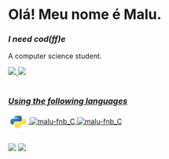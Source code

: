 # Olá! Meu nome é Malu.

<head><i><h3>
  I need cod(ff)e
</h3></i></head>
<p>

A computer science student.

<div>
  <a href="(https://github.com/malu-fnb)">
  <img allign = "center "height="150em" src="https://github-readme-stats.vercel.app/api?username=malu-fnb&show_icons=true&theme=neon&include_all_commits=true&count_private=true"/>
 
   <img allign="center" height="150em" src="https://github-readme-stats.vercel.app/api/top-langs/?username=malu-fnb&layout=compact&langs_count=16&theme=neon"/>
  
  <div style="display: inline_block"><br>
<head><i><h3>
  Using the following languages
</h3></i></head>
<p>
    
<img align="center" alt="malu-fnb_python" height="30" width="40" src="https://raw.githubusercontent.com/devicons/devicon/master/icons/python/python-original.svg">
<img align="center" alt="malu-fnb_C" height="30" width="40" src="https://cdn.jsdelivr.net/gh/devicons/devicon/icons/c/c-original.svg">
<img align="center" alt="malu-fnb_C" height="30" width="40" src="https://icongr.am/devicon/java-original-wordmark.svg?size=105&color=currentColor">

  
  ##
 
<div> 
  <a href = "malufnb@gmail.com"><img src="https://img.shields.io/badge/-Gmail-%23333?style=for-the-badge&logo=gmail&logoColor=white" target="_blank"></a>
  <a href="[https://www.linkedin.com/in/rafaella-ballerini-45875016a](https://www.linkedin.com/in/malu-de-faria-neves-bezerra-8a502126a/)" target="_blank"><img src="https://img.shields.io/badge/-LinkedIn-%230077B5?style=for-the-badge&logo=linkedin&logoColor=white" target="_blank"></a> 
  
</div>

##


